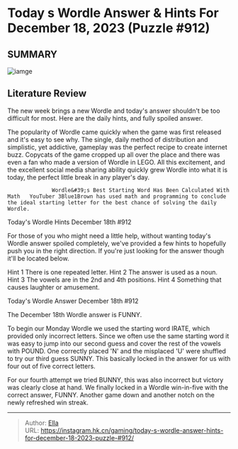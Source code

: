 # Today s Wordle Answer &amp; Hints For December 18, 2023 (Puzzle #912)


## SUMMARY 

![iamge](https://static1.srcdn.com/wordpress/wp-content/uploads/2023/12/wordle-december-18-grid.jpg)

## Literature Review

The new week brings a new Wordle and today&#39;s answer shouldn&#39;t be too difficult for most. Here are the daily hints, and fully spoiled answer.





The popularity of Wordle came quickly when the game was first released and it&#39;s easy to see why. The single, daily method of distribution and simplistic, yet addictive, gameplay was the perfect recipe to create internet buzz. Copycats of the game cropped up all over the place and there was even a fan who made a version of Wordle in LEGO. All this excitement, and the excellent social media sharing ability quickly grew Wordle into what it is today, the perfect little break in any player&#39;s day.




                  Wordle&#39;s Best Starting Word Has Been Calculated With Math   YouTuber 3Blue1Brown has used math and programming to conclude the ideal starting letter for the best chance of solving the daily Wordle.   


 Today&#39;s Wordle Hints 
December 18th #912
          

For those of you who might need a little help, without wanting today&#39;s Wordle answer spoiled completely, we&#39;ve provided a few hints to hopefully push you in the right direction. If you&#39;re just looking for the answer though it&#39;ll be located below.

 Hint 1  There is one repeated letter.   Hint 2  The answer is used as a noun.   Hint 3  The vowels are in the 2nd and 4th positions.   Hint 4  Something that causes laughter or amusement.   








 Today&#39;s Wordle Answer 
December 18th #912
          

The December 18th Wordle answer is FUNNY.

To begin our Monday Wordle we used the starting word IRATE, which provided only incorrect letters. Since we often use the same starting word it was easy to jump into our second guess and cover the rest of the vowels with POUND. One correctly placed &#39;N&#39; and the misplaced &#39;U&#39; were shuffled to try our third guess SUNNY. This basically locked in the answer for us with four out of five correct letters.

For our fourth attempt we tried BUNNY, this was also incorrect but victory was clearly close at hand. We finally locked in a Wordle win-in-five with the correct answer, FUNNY. Another game down and another notch on the newly refreshed win streak.



---

> Author: [Ella](https://instagram.hk.cn/)  
> URL: https://instagram.hk.cn/gaming/today-s-wordle-answer-hints-for-december-18-2023-puzzle-#912/  

